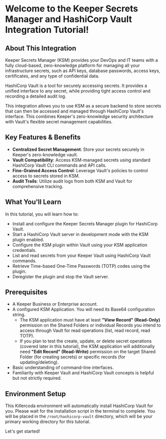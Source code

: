 # Welcome to the Keeper Secrets Manager and HashiCorp Vault Integration Tutorial!

## About This Integration

Keeper Secrets Manager (KSM) provides your DevOps and IT teams with a fully cloud-based, zero-knowledge platform for managing all your infrastructure secrets, such as API keys, database passwords, access keys, certificates, and any type of confidential data.

HashiCorp Vault is a tool for securely accessing secrets. It provides a unified interface to any secret, while providing tight access control and recording a detailed audit log.

This integration allows you to use KSM as a secure backend to store secrets that can then be accessed and managed through HashiCorp Vault's interface. This combines Keeper's zero-knowledge security architecture with Vault's flexible secret management capabilities.

## Key Features & Benefits

*   **Centralized Secret Management**: Store your secrets securely in Keeper's zero-knowledge vault.
*   **Vault Compatibility**: Access KSM-managed secrets using standard HashiCorp Vault CLI commands and API calls.
*   **Fine-Grained Access Control**: Leverage Vault's policies to control access to secrets stored in KSM.
*   **Audit Trails**: Utilize audit logs from both KSM and Vault for comprehensive tracking.

## What You'll Learn

In this tutorial, you will learn how to:

*   Install and configure the Keeper Secrets Manager plugin for HashiCorp Vault.
*   Start a HashiCorp Vault server in development mode with the KSM plugin enabled.
*   Configure the KSM plugin within Vault using your KSM application credentials.
*   List and read secrets from your Keeper Vault using HashiCorp Vault commands.
*   Retrieve Time-based One-Time Passwords (TOTP) codes using the plugin.
*   Deregister the plugin and stop the Vault server.

## Prerequisites

*   A Keeper Business or Enterprise account.
*   A configured KSM Application. You will need its Base64 configuration string. 
    *   The KSM application must have at least **"View Record" (Read-Only)** permission on the Shared Folders or individual Records you intend to access through Vault for read operations (list, read record, read TOTP).
    *   If you plan to test the create, update, or delete secret operations (covered later in this tutorial), the KSM application will additionally need **"Edit Record" (Read-Write)** permission on the target Shared Folder (for creating secrets) or specific records (for updating/deleting).
*   Basic understanding of command-line interfaces.
*   Familiarity with Keeper Vault and HashiCorp Vault concepts is helpful but not strictly required.

## Environment Setup

This Killercoda environment will automatically install HashiCorp Vault for you. Please wait for the installation script in the terminal to complete. You will be placed in the `/root/hashicorp-vault` directory, which will be your primary working directory for this tutorial.

Let's get started!
